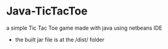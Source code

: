# Java-TicTacToe
 a simple Tic Tac Toe game made with java using netbeans IDE

- the built jar file is at the /dist/ folder
